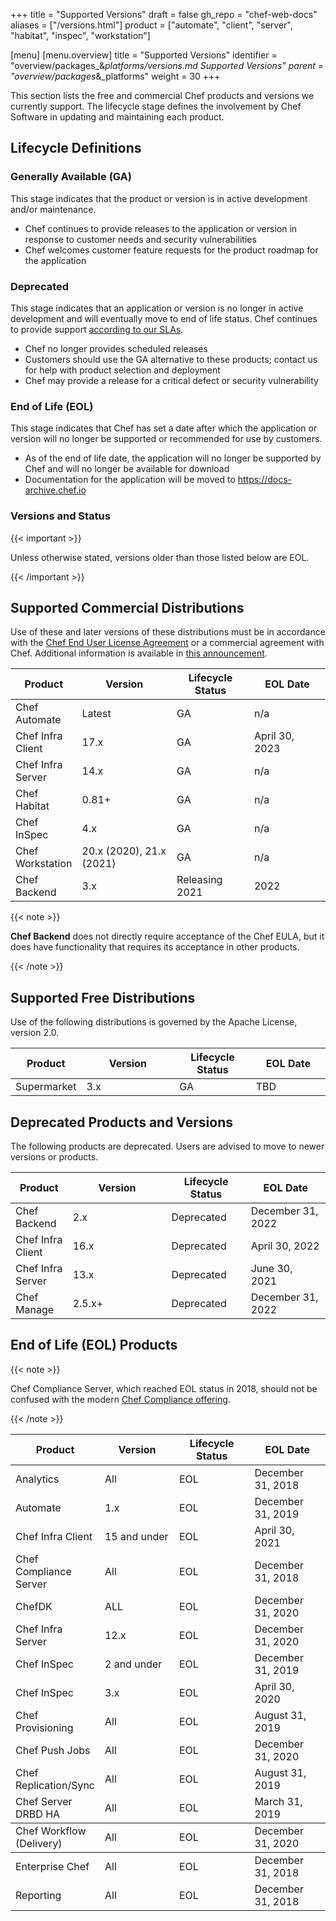 +++
title = "Supported Versions"
draft = false
gh_repo = "chef-web-docs"
aliases = ["/versions.html"]
product = ["automate", "client", "server", "habitat", "inspec", "workstation"]

[menu]
  [menu.overview]
    title = "Supported Versions"
    identifier = "overview/packages_&_platforms/versions.md Supported Versions"
    parent = "overview/packages_&_platforms"
    weight = 30
+++

This section lists the free and commercial Chef products and versions we
currently support. The lifecycle stage defines the involvement by Chef
Software in updating and maintaining each product.

## Lifecycle Definitions

### Generally Available (GA)

This stage indicates that the product or version is in active
development and/or maintenance.

- Chef continues to provide releases to the application or version in response to customer needs and security vulnerabilities
- Chef welcomes customer feature requests for the product roadmap for the application

### Deprecated

This stage indicates that an application or version is no longer in
active development and will eventually move to end of life status. Chef
continues to provide support [according to our
SLAs](https://www.chef.io/service-level-agreement/).

- Chef no longer provides scheduled releases
- Customers should use the GA alternative to these products; contact us for help with product selection and deployment
- Chef may provide a release for a critical defect or security vulnerability

### End of Life (EOL)

This stage indicates that Chef has set a date after which the
application or version will no longer be supported or recommended for
use by customers.

- As of the end of life date, the application will no longer be supported by Chef and will no longer be available for download
- Documentation for the application will be moved to <https://docs-archive.chef.io>

### Versions and Status

{{< important >}}

Unless otherwise stated, versions older than those listed below are EOL.

{{< /important >}}

## Supported Commercial Distributions

Use of these and later versions of these distributions must be in
accordance with the [Chef End User License
Agreement](https://www.chef.io/end-user-license-agreement) or a
commercial agreement with Chef. Additional information is available in
[this
announcement](https://blog.chef.io/2019/04/02/chef-software-announces-the-enterprise-automation-stack/).

<table>
<colgroup>
<col style="width: 18%" />
<col style="width: 31%" />
<col style="width: 25%" />
<col style="width: 25%" />
</colgroup>
<thead>
<tr class="header">
<th>Product</th>
<th>Version</th>
<th>Lifecycle Status</th>
<th>EOL Date</th>
</tr>
</thead>
<tbody>
<tr>
<td>Chef Automate</td>
<td>Latest</td>
<td>GA</td>
<td>n/a</td>
</tr>
<tr>
<td>Chef Infra Client</td>
<td>17.x</td>
<td>GA</td>
<td>April 30, 2023</td>
</tr>
<tr>
<td>Chef Infra Server</td>
<td>14.x</td>
<td>GA</td>
<td>n/a</td>
</tr>
<tr>
<td>Chef Habitat</td>
<td>0.81+</td>
<td>GA</td>
<td>n/a</td>
</tr>
<tr>
<td>Chef InSpec</td>
<td>4.x</td>
<td>GA</td>
<td>n/a</td>
</tr>
<tr>
<td>Chef Workstation</td>
<td>20.x (2020), 21.x (2021)</td>
<td>GA</td>
<td>n/a</td>
</tr>
<tr>
<td>Chef Backend</td>
<td>3.x</td>
<td>Releasing 2021</td>
<td>2022</td>
</tr>
</tbody>
</table>

{{< note >}}

**Chef Backend** does not directly require acceptance of the Chef
EULA, but it does have functionality that requires its acceptance in other
products.

{{< /note >}}

## Supported Free Distributions

Use of the following distributions is governed by the Apache License,
version 2.0.

<table>
<colgroup>
<col style="width: 18%" />
<col style="width: 31%" />
<col style="width: 25%" />
<col style="width: 25%" />
</colgroup>
<thead>
<tr class="header">
<th>Product</th>
<th>Version</th>
<th>Lifecycle Status</th>
<th>EOL Date</th>
</tr>
</thead>
<tbody>
<tr>
<td>Supermarket</td>
<td>3.x</td>
<td>GA</td>
<td>TBD</td>
</tr>
</tbody>
</table>

## Deprecated Products and Versions

The following products are deprecated. Users are advised to move to
newer versions or products.

<table>
<colgroup>
<col style="width: 18%" />
<col style="width: 31%" />
<col style="width: 25%" />
<col style="width: 25%" />
</colgroup>
<thead>
<tr class="header">
<th>Product</th>
<th>Version</th>
<th>Lifecycle Status</th>
<th>EOL Date</th>
</tr>
</thead>
<tbody>
<tr>
<td>Chef Backend</td>
<td>2.x</td>
<td>Deprecated</td>
<td>December 31, 2022</td>
</tr>
<tr>
<td>Chef Infra Client</td>
<td>16.x</td>
<td>Deprecated</td>
<td>April 30, 2022</td>
</tr>
<tr>
<td>Chef Infra Server</td>
<td>13.x</td>
<td>Deprecated</td>
<td>June 30, 2021</td>
</tr>
<tr>
<td>Chef Manage</td>
<td>2.5.x+</td>
<td>Deprecated</td>
<td>December 31, 2022</td>
</tr>
</tbody>
</table>

## End of Life (EOL) Products

{{< note >}}

Chef Compliance Server, which reached EOL status in 2018, should not be
confused with the modern [Chef Compliance offering](/compliance/).

{{< /note >}}

<table>
<colgroup>
<col style="width: 25%" />
<col style="width: 25%" />
<col style="width: 25%" />
<col style="width: 25%" />
</colgroup>
<thead>
<tr class="header">
<th>Product</th>
<th>Version</th>
<th>Lifecycle Status</th>
<th>EOL Date</th>
</tr>
</thead>
<tbody>
<tr>
<td>Analytics</td>
<td>All</td>
<td>EOL</td>
<td>December 31, 2018</td>
</tr>
<tr>
<td>Automate</td>
<td>1.x</td>
<td>EOL</td>
<td>December 31, 2019</td>
</tr>
<tr>
<td>Chef Infra Client</td>
<td>15 and under</td>
<td>EOL</td>
<td>April 30, 2021</td>
</tr>
<tr>
<td>Chef Compliance Server</td>
<td>All</td>
<td>EOL</td>
<td>December 31, 2018</td>
</tr>
<tr>
<td>ChefDK</td>
<td>ALL</td>
<td>EOL</td>
<td>December 31, 2020</td>
</tr>
<tr>
<td>Chef Infra Server</td>
<td>12.x</td>
<td>EOL</td>
<td>December 31, 2020</td>
</tr>
<tr>
<td>Chef InSpec</td>
<td>2 and under</td>
<td>EOL</td>
<td>December 31, 2019</td>
</tr>
<tr>
<td>Chef InSpec</td>
<td>3.x</td>
<td>EOL</td>
<td>April 30, 2020</td>
</tr>
<tr>
<td>Chef Provisioning</td>
<td>All</td>
<td>EOL</td>
<td>August 31, 2019</td>
</tr>
<tr>
<td>Chef Push Jobs</td>
<td>All</td>
<td>EOL</td>
<td>December 31, 2020</td>
</tr>
<tr>
<td>Chef Replication/Sync</td>
<td>All</td>
<td>EOL</td>
<td>August 31, 2019</td>
</tr>
<tr>
<td>Chef Server DRBD HA</td>
<td>All</td>
<td>EOL</td>
<td>March 31, 2019</td>
</tr>
</tbody>
<tr>
<td>Chef Workflow (Delivery)</td>
<td>All</td>
<td>EOL</td>
<td>December 31, 2020</td>
</tr>
</tbody>
<tr>
<td>Enterprise Chef</td>
<td>All</td>
<td>EOL</td>
<td>December 31, 2018</td>
</tr>
<tr>
<td>Reporting</td>
<td>All</td>
<td>EOL</td>
<td>December 31, 2018</td>
</tr>

</table>
